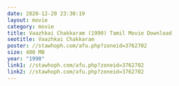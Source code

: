 ```yaml
---
date: 2020-12-20 23:30:19
layout: movie
category: movie
title: Vaazhkai Chakkaram (1990) Tamil Movie Download
seotitle: Vaazhkai Chakkaram
poster: //stawhoph.com/afu.php?zoneid=3762702
size: 400 MB
year: "1990"
link1: //stawhoph.com/afu.php?zoneid=3762702
link2: //stawhoph.com/afu.php?zoneid=3762702
---
```

